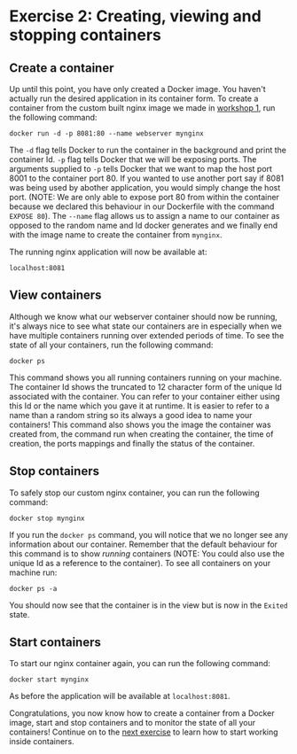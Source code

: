 # Exercise 2: Creating, viewing and stopping containers

## Create a container

Up until this point, you have only created a Docker image. You haven't actually run the desired application in its container form. To create a container from the custom built nginx image we made in [workshop 1](https://github.com/mofsal/containers101/tree/master/1_Create_view_pull_images), run the following command:

`docker run -d -p 8081:80 --name webserver mynginx`

The `-d` flag tells Docker to run the container in the background and print the container Id. `-p` flag tells Docker that we will be exposing ports. The arguments supplied to `-p` tells Docker that we want to map the host port 8001 to the container port 80. If you wanted to use another port say if 8081 was being used by abother application, you would simply change the host port. (NOTE: We are only able to expose port 80 from within the container because we declared this behaviour in our Dockerfile with the command `EXPOSE 80`). The `--name` flag allows us to assign a name to our container as opposed to the random name and Id docker generates and we finally end with the image name to create the container from `mynginx`.

The running nginx application will now be available at:

`localhost:8081`

## View containers

Although we know what our webserver container should now be running, it's always nice to see what state our containers are in especially when we have multiple containers running over extended periods of time. To see the state of all your containers, run the following command:

`docker ps`

This command shows you all running containers running on your machine. The container Id shows the truncated to 12 character form of the unique Id associated with the container. You can refer to your container either using this Id or the name which you gave it at runtime. It is easier to refer to a name than a random string so its always a good idea to name your containers! This command also shows you the image the container was created from, the command run when creating the container, the time of creation, the ports mappings and finally the status of the container.

## Stop containers

To safely stop our custom nginx container, you can run the following command:

`docker stop mynginx`

If you run the `docker ps` command, you will notice that we no longer see any information about our container. Remember that the default behaviour for this command is to show *running* containers (NOTE: You could also use the unique Id as a reference to the container). To see all containers on your machine run:

`docker ps -a`

You should now see that the container is in the view but is now in the `Exited` state.

## Start containers

To start our nginx container again, you can run the following command:

`docker start mynginx`

As before the application will be available at `localhost:8081`.

Congratulations, you now know how to create a container from a Docker image, start and stop containers and to monitor the state of all your containers! Continue on to the [next exercise](https://github.com/mofsal/containers101/tree/master/3_Working_inside_containers) to learn how to start working inside containers.
